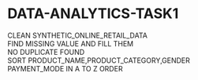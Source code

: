 # DATA-ANALYTICS-TASK1
CLEAN SYNTHETIC_ONLINE_RETAIL_DATA
<br>
FIND MISSING VALUE AND FILL THEM
<br>
NO DUPLICATE FOUND 
<br>
SORT PRODUCT_NAME,PRODUCT_CATEGORY,GENDER
<br>
PAYMENT_MODE IN A TO Z ORDER
